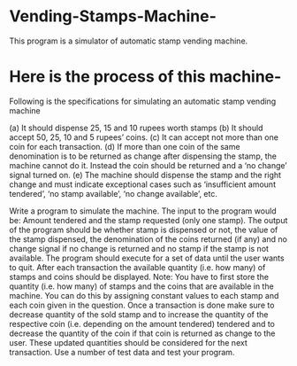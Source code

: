 # Vending-Stamps-Machine-

This program is a simulator of automatic stamp vending machine.

# Here is the process of this machine-

Following is the specifications for simulating an automatic stamp vending machine

(a) It should dispense 25, 15 and 10 rupees worth stamps
(b) It should accept 50, 25, 10 and 5 rupees’ coins.
(c) It can accept not more than one coin for each transaction.
(d) If more than one coin of the same denomination is to be returned as change after dispensing 
the stamp, the machine cannot do it. Instead the coin should be returned and a ‘no change’ 
signal turned on.
(e) The machine should dispense the stamp and the right change and must indicate exceptional 
cases such as ‘insufficient amount tendered’, ‘no stamp available’, ‘no change available’, etc. 

Write a program to simulate the machine. The input to the program would be: Amount tendered 
and the stamp requested (only one stamp). The output of the program should be whether stamp is 
dispensed or not, the value of the stamp dispensed, the denomination of the coins returned (if any) 
and no change signal if no change is returned and no stamp if the stamp is not available. The 
program should execute for a set of data until the user wants to quit. After each transaction the 
available quantity (i.e. how many) of stamps and coins should be displayed.
Note: You have to first store the quantity (i.e. how many) of stamps and the coins that are available 
in the machine. You can do this by assigning constant values to each stamp and each coin given in 
the question. Once a transaction is done make sure to decrease quantity of the sold stamp and to 
increase the quantity of the respective coin (i.e. depending on the amount tendered) tendered and 
to decrease the quantity of the coin if that coin is returned as change to the user. These updated 
quantities should be considered for the next transaction. Use a number of test data and test your 
program.
